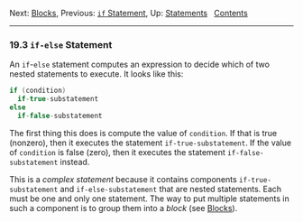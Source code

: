 Next: [Blocks](Blocks.md), Previous: [`if`
Statement](if-Statement.md), Up: [Statements](Statements.md)  
[Contents](index.md#SEC_Contents "Table of contents")  

------------------------------------------------------------------------


### 19.3 `if-else` Statement 


An `if`-`else` statement computes an expression to decide which of two
nested statements to execute. It looks like this:

``` C
if (condition)
  if-true-substatement
else
  if-false-substatement
```

The first thing this does is compute the value of
`condition`. If that is true (nonzero), then it executes the
statement `if-true-substatement`. If the value of
`condition` is false (zero), then it executes the statement
`if-false-substatement` instead.

This is a *complex statement* because it contains components
`if-true-substatement` and `if-else-substatement`
that are nested statements. Each must be one and only one statement. The
way to put multiple statements in such a component is to group them into
a *block* (see [Blocks](Blocks.md)).
